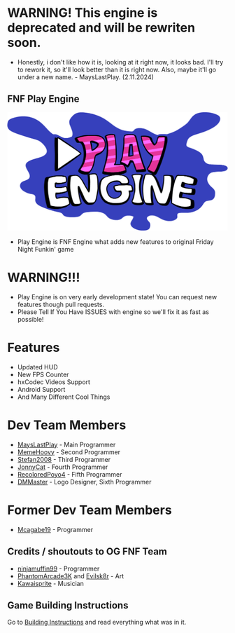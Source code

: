 # WARNING! This engine is deprecated and will be rewriten soon.

- Honestly, i don't like how it is, looking at it right now, it looks bad. I'll try to rework it, so it'll look better than it is right now. Also, maybe it'll go under a new name. - MaysLastPlay. (2.11.2024)



## FNF Play Engine
![Play Engine logo](logo.png)
- Play Engine is FNF Engine what adds new features to original Friday Night Funkin' game
# WARNING!!!
- Play Engine is on very early development state! You can request new features though pull requests.
- Please Tell If You Have ISSUES with engine so we'll fix it as fast as possible!
# Features
- Updated HUD
- New FPS Counter
- hxCodec Videos Support
- Android Support
- And Many Different Cool Things
# Dev Team Members
- [MaysLastPlay](https://github.com/MaysLastPlayGithub) - Main Programmer
- [MemeHoovy](https://github.com/MemeHovy) - Second Programmer
- [Stefan2008](https://github.com/Stefan2008Github) - Third Programmer
- [JonnyCat](https://github.com/JonnyCatMeow) - Fourth Programmer
- [RecoloredPoyo4](https://github.com/Poyo2007) - Fifth Programmer
- [DMMaster](https://github.com/DMMaster636) - Logo Designer, Sixth Programmer
# Former Dev Team Members
- [Mcagabe19](https://github.com/mcagabe19) - Programmer
## Credits / shoutouts to OG FNF Team

- [ninjamuffin99](https://twitter.com/ninja_muffin99) - Programmer
- [PhantomArcade3K](https://twitter.com/phantomarcade3k) and [Evilsk8r](https://twitter.com/evilsk8r) - Art
- [Kawaisprite](https://twitter.com/kawaisprite) - Musician
## Game Building Instructions
Go to [Building Instructions](https://github.com/MaysLastPlays-Things/FNF-PlayEngine-Rework/blob/main/BUILD-INSTRUCTIONS.md) and read everything what was in it.
